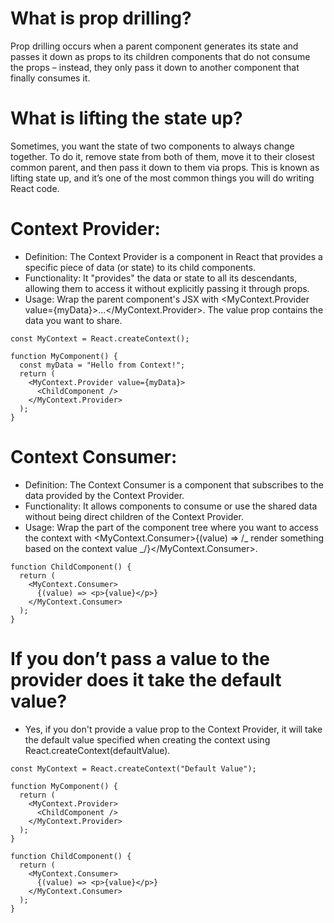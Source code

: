# What is prop drilling?

Prop drilling occurs when a parent component generates its state and passes it down as props to its children components that do not consume the props – instead,
they only pass it down to another component that finally consumes it.

# What is lifting the state up?

Sometimes, you want the state of two components to always change together. To do it, remove state from both of them, move it to their closest common parent,
and then pass it down to them via props. This is known as lifting state up, and it’s one of the most common things you will do writing React code.

# Context Provider:

- Definition: The Context Provider is a component in React that provides a specific piece of data (or state) to its child components.
- Functionality: It "provides" the data or state to all its descendants, allowing them to access it without explicitly passing it through props.
- Usage: Wrap the parent component's JSX with <MyContext.Provider value={myData}>...</MyContext.Provider>. The value prop contains the data you want to share.

``````
const MyContext = React.createContext();

function MyComponent() {
  const myData = "Hello from Context!";
  return (
    <MyContext.Provider value={myData}>
      <ChildComponent />
    </MyContext.Provider>
  );
}
``````

# Context Consumer:

- Definition: The Context Consumer is a component that subscribes to the data provided by the Context Provider.
- Functionality: It allows components to consume or use the shared data without being direct children of the Context Provider.
- Usage: Wrap the part of the component tree where you want to access the context with 
<MyContext.Consumer>{(value) => /_ render something based on the context value _/}</MyContext.Consumer>.

``````
function ChildComponent() {
  return (
    <MyContext.Consumer>
      {(value) => <p>{value}</p>}
    </MyContext.Consumer>
  );
}
``````

# If you don’t pass a value to the provider does it take the default value?

- Yes, if you don't provide a value prop to the Context Provider, it will take the default value specified when creating the context using React.createContext(defaultValue).

``````
const MyContext = React.createContext("Default Value");

function MyComponent() {
  return (
    <MyContext.Provider>
      <ChildComponent />
    </MyContext.Provider>
  );
}

function ChildComponent() {
  return (
    <MyContext.Consumer>
      {(value) => <p>{value}</p>}
    </MyContext.Consumer>
  );
}
``````
